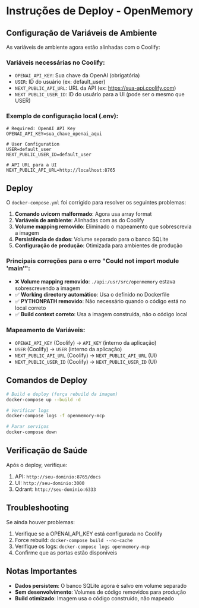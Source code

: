 # Instruções de Deploy - OpenMemory

## Configuração de Variáveis de Ambiente

As variáveis de ambiente agora estão alinhadas com o Coolify:

### Variáveis necessárias no Coolify:

- `OPENAI_API_KEY`: Sua chave da OpenAI (obrigatória)
- `USER`: ID do usuário (ex: default_user)
- `NEXT_PUBLIC_API_URL`: URL da API (ex: https://sua-api.coolify.com)
- `NEXT_PUBLIC_USER_ID`: ID do usuário para a UI (pode ser o mesmo que USER)

### Exemplo de configuração local (.env):

```env
# Required: OpenAI API Key
OPENAI_API_KEY=sua_chave_openai_aqui

# User Configuration
USER=default_user
NEXT_PUBLIC_USER_ID=default_user

# API URL para a UI
NEXT_PUBLIC_API_URL=http://localhost:8765
```

## Deploy

O `docker-compose.yml` foi corrigido para resolver os seguintes problemas:

1. **Comando uvicorn malformado**: Agora usa array format
2. **Variáveis de ambiente**: Alinhadas com as do Coolify
3. **Volume mapping removido**: Eliminado o mapeamento que sobrescrevia a imagem
4. **Persistência de dados**: Volume separado para o banco SQLite
5. **Configuração de produção**: Otimizada para ambientes de produção

### Principais correções para o erro "Could not import module 'main'":

- ❌ **Volume mapping removido**: `./api:/usr/src/openmemory` estava sobrescrevendo a imagem
- ✅ **Working directory automático**: Usa o definido no Dockerfile
- ✅ **PYTHONPATH removido**: Não necessário quando o código está no local correto
- ✅ **Build context correto**: Usa a imagem construída, não o código local

### Mapeamento de Variáveis:

- `OPENAI_API_KEY` (Coolify) → `API_KEY` (interno da aplicação)
- `USER` (Coolify) → `USER` (interno da aplicação)
- `NEXT_PUBLIC_API_URL` (Coolify) → `NEXT_PUBLIC_API_URL` (UI)
- `NEXT_PUBLIC_USER_ID` (Coolify) → `NEXT_PUBLIC_USER_ID` (UI)

## Comandos de Deploy

```bash
# Build e deploy (força rebuild da imagem)
docker-compose up --build -d

# Verificar logs
docker-compose logs -f openmemory-mcp

# Parar serviços
docker-compose down
```

## Verificação de Saúde

Após o deploy, verifique:

1. API: `http://seu-dominio:8765/docs`
2. UI: `http://seu-dominio:3000`
3. Qdrant: `http://seu-dominio:6333`

## Troubleshooting

Se ainda houver problemas:

1. Verifique se a OPENAI_API_KEY está configurada no Coolify
2. Force rebuild: `docker-compose build --no-cache`
3. Verifique os logs: `docker-compose logs openmemory-mcp`
4. Confirme que as portas estão disponíveis

## Notas Importantes

- **Dados persistem**: O banco SQLite agora é salvo em volume separado
- **Sem desenvolvimento**: Volumes de código removidos para produção
- **Build otimizado**: Imagem usa o código construído, não mapeado 